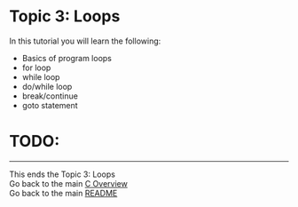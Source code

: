 # Topic 3: Loops
In this tutorial you will learn the following:

* Basics of program loops
* for loop
* while loop
* do/while loop
* break/continue
* goto statement

# TODO:
___
This ends the Topic 3: Loops   
Go back to the main [C Overview](../README.md)  
Go back to the main [README](../../../README.md)